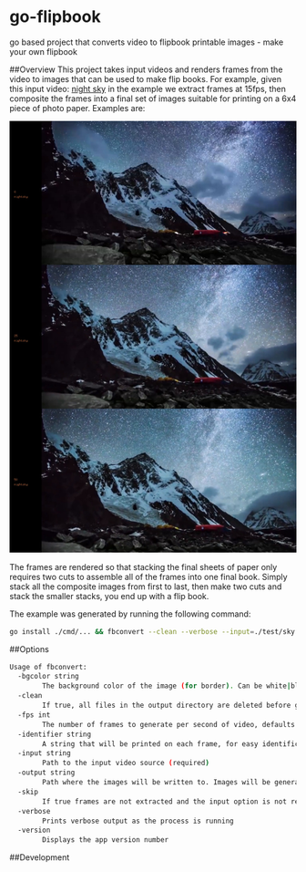 # go-flipbook
go based project that converts video to flipbook printable images - make your own flipbook

##Overview
This project takes input videos and renders frames from the video to images that can be used to make flip books. For example, given this input video: [night sky](test/sky.mp4) in the example we extract frames at 15fps, then composite the frames into a final set of images suitable for printing on a 6x4 piece of photo paper. Examples are:

![](test/output/comp-nightsky-001.jpg)

The frames are rendered so that stacking the final sheets of paper only requires two cuts to assemble all of the frames into one final book. Simply stack all the composite images from first to last, then make two cuts and stack the smaller stacks, you end up with a flip book.

The example was generated by running the following command:
```bash
go install ./cmd/... && fbconvert --clean --verbose --input=./test/sky.mp4 --identifier "night sky" --bgcolor=black --output=./test/output
```

##Options

```bash
Usage of fbconvert:
  -bgcolor string
    	The background color of the image (for border). Can be white|black, defaults to white (default "white")
  -clean
    	If true, all files in the output directory are deleted before generating new items
  -fps int
    	The number of frames to generate per second of video, defaults to 15. Min 15, max 60 (default 15)
  -identifier string
    	A string that will be printed on each frame, for easy identification
  -input string
    	Path to the input video source (required)
  -output string
    	Path where the images will be written to. Images will be generated with names img001.png, img002.png ... etc. (required)
  -skip
    	If true frames are not extracted and the input option is not required, defaults to false
  -verbose
    	Prints verbose output as the process is running
  -version
    	Displays the app version number
 ```
##Development
